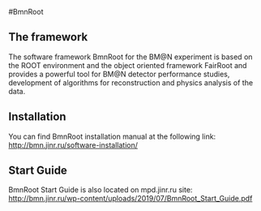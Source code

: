 #BmnRoot

## The framework
The software framework BmnRoot for the BM@N experiment is based on the ROOT environment and the object oriented framework FairRoot and provides a powerful tool for BM@N detector performance studies, development of algorithms for reconstruction and physics analysis of the data.

## Installation
You can find BmnRoot installation manual at the following link:
http://bmn.jinr.ru/software-installation/

## Start Guide
BmnRoot Start Guide is also located on mpd.jinr.ru site:
http://bmn.jinr.ru/wp-content/uploads/2019/07/BmnRoot_Start_Guide.pdf
